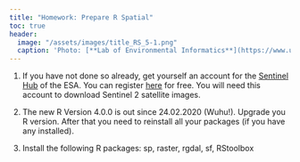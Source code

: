 ```yaml
---
title: "Homework: Prepare R Spatial"
toc: true
header:
  image: "/assets/images/title_RS_5-1.png"
  caption: 'Photo: [**Lab of Environmental Informatics**](https://www.uni-marburg.de/en/fb19/disciplines/physisch/environmentalinformatics){:target="_blank"}'
---
```


1. If you have not done so already, get yourself an account for the [Sentinel Hub](https://scihub.copernicus.eu/dhus/#/home) of the ESA.
You can register [here](https://scihub.copernicus.eu/dhus/#/self-registration) for free. You will need this account to download Sentinel 2 satellite images.

1. The new R Version 4.0.0 is out since 24.02.2020 (Wuhu!). Upgrade you R version. After that you need to reinstall all your packages (if you have any installed).
1. Install the following R packages: sp, raster, rgdal, sf, RStoolbox
